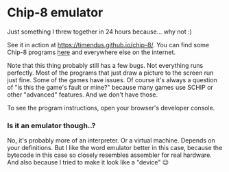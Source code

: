 # Chip-8 emulator

Just something I threw together in 24 hours because... why not :)

See it in action at https://timendus.github.io/chip-8/. You can find some
Chip-8 programs [here](https://github.com/dmatlack/chip8) and everywhere else on
the internet.

Note that this thing probably still has a few bugs. Not everything runs
perfectly. Most of the programs that just draw a picture to the screen run just
fine. Some of the games have issues. Of course it's always a question of "is
this the game's fault or mine?" because many games use SCHIP or other "advanced"
features. And we don't have those.

To see the program instructions, open your browser's developer console.

### Is it an emulator though..?

No, it's probably more of an interpreter. Or a virtual machine. Depends on your
definitions. But I like the word emulator better in this case, because the
bytecode in this case so closely resembles assembler for real hardware. And also
because I tried to make it look like a "device" 😉
